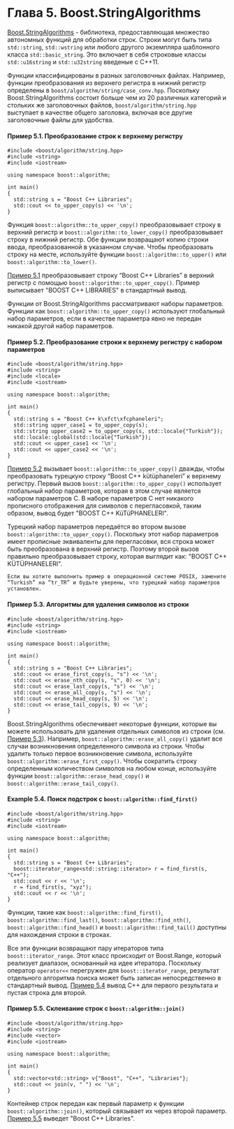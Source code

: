 # Глава 5. Boost.StringAlgorithms
[Boost.StringAlgorithms](http://www.boost.org/libs/algorithm/string) - библиотека, предоставляющая множество автономных функций для обработки строк. Строки могут быть типа `std::string`, `std::wstring` или любого другого экземпляра шаблонного класса `std::basic_string`. Это включает в себя строковые классы `std::u16string` и `std::u32string` введеные с C++11.

Функции классифицированы в разных заголовочных файлах. Например, функции преобразования из верхнего регистра в нижний регистр определены в `boost/algorithm/string/case_conv.hpp`. Поскольку Boost.StringAlgorithms состоит больше чем из 20 различных категорий и стольких же заголовочных файлов, `boost/algorithm/string.hpp` выступает в качестве общего заголовка, включая все другие заголовочные файлы для удобства.

#### Пример 5.1. Преобразование строк к верхнему регистру

```    
#include <boost/algorithm/string.hpp>
#include <string>
#include <iostream>

using namespace boost::algorithm;

int main()
{
  std::string s = "Boost C++ Libraries";
  std::cout << to_upper_copy(s) << '\n';
}
```

Функция `boost::algorithm::to_upper_copy()` преобразовывает строку в верхний регистр и `boost::algorithm::to_lower_copy()` преобразовывает строку в нижний регистр. Обе функции возвращают копию строки ввода, преобразованной в указанном случае. Чтобы преобразовать строку на месте, используйте функции `boost::algorithm::to_upper()` или `boost::algorithm::to_lower()`.

[Пример 5.1]() преобразовывает строку “Boost C++ Libraries” в верхний регистр с помощью `boost::algorithm::to_upper_copy()`. Пример выписывает "BOOST C++ LIBRARIES" в стандартный вывод.

Функции от Boost.StringAlgorithms рассматривают наборы параметров. Функции как `boost::algorithm::to_upper_copy()` используют глобальный набор параметров, если в качестве параметра явно не передан никакой другой набор параметров.

#### Пример 5.2. Преобразование строки к верхнему регистру с набором параметров

```
#include <boost/algorithm/string.hpp>
#include <string>
#include <locale>
#include <iostream>

using namespace boost::algorithm;

int main()
{
  std::string s = "Boost C++ k\xfct\xfcphaneleri";
  std::string upper_case1 = to_upper_copy(s);
  std::string upper_case2 = to_upper_copy(s, std::locale{"Turkish"});
  std::locale::global(std::locale{"Turkish"});
  std::cout << upper_case1 << '\n';
  std::cout << upper_case2 << '\n';
}
```

[Пример 5.2]() вызывает `boost::algorithm::to_upper_copy()` дважды, чтобы преобразовать турецкую строку “Boost C++ kütüphaneleri” к верхнему регистру. Первый вызов `boost::algorithm::to_upper_copy()` использует глобальный набор параметров, которая в этом случае является набором параметров C. В наборе параметров C нет никакого прописного отображения для символов с перегласовкой, таким образом, вывод будет "BOOST C++ KüTüPHANELERI".

Турецкий набор параметров передаётся во втором вызове `boost::algorithm::to_upper_copy()`. Поскольку этот набор параметров имеет прописные эквиваленты для перегласовки, вся строка может быть преобразована в верхний регистр. Поэтому второй вызов правильно преобразовывает строку, которая выглядит как: "BOOST C++ KÜTÜPHANELERI".

```
Если вы хотите выполнить пример в операционной системе POSIX, замените “Turkish” на “tr_TR” и будьте уверены, что турецкий набор параметров установлен.
```

#### Пример 5.3. Алгоритмы для удаления символов из строки

```
#include <boost/algorithm/string.hpp>
#include <string>
#include <iostream>

using namespace boost::algorithm;

int main()
{
  std::string s = "Boost C++ Libraries";
  std::cout << erase_first_copy(s, "s") << '\n';
  std::cout << erase_nth_copy(s, "s", 0) << '\n';
  std::cout << erase_last_copy(s, "s") << '\n';
  std::cout << erase_all_copy(s, "s") << '\n';
  std::cout << erase_head_copy(s, 5) << '\n';
  std::cout << erase_tail_copy(s, 9) << '\n';
}
```

Boost.StringAlgorithms обеспечивает некоторые функции, которые вы можете использовать для удаления отдельных символов из строки (см. [Пример 5.3]()). Например, `boost::algorithm::erase_all_copy()` удалит все случаи возникновения определенного символа из строки. Чтобы удалить только первое возникновение символа, используйте `boost::algorithm::erase_first_copy()`. Чтобы сократить строку определенным количеством символов на любом конце, используйте функции `boost::algorithm::erase_head_copy()` и `boost::algorithm::erase_tail_copy()`.

#### Example 5.4. Поиск подстрок с `boost::algorithm::find_first()` 

```
#include <boost/algorithm/string.hpp>
#include <string>
#include <iostream>

using namespace boost::algorithm;

int main()
{
  std::string s = "Boost C++ Libraries";
  boost::iterator_range<std::string::iterator> r = find_first(s, "C++");
  std::cout << r << '\n';
  r = find_first(s, "xyz");
  std::cout << r << '\n';
}
```

Функции, такие как `boost::algorithm::find_first()`, `boost::algorithm::find_last()`, `boost::algorithm::find_nth()`, `boost::algorithm::find_head()` и `boost::algorithm::find_tail()` доступны для нахождения строки в строках.

Все эти функции возвращают пару итераторов типа `boost::iterator_range`. Этот класс происходит от Boost.Range, который реализует диапазон, основанный на идее итератора. Поскольку оператор `operator<<` перегружен для `boost::iterator_range`, результат отдельного алгоритма поиска может быть записан непосредственно в стандартный вывод. [Пример 5.4]() вывод C++ для первого результата и пустая строка для второй.

#### Пример 5.5. Склеивание строк с `boost::algorithm::join()`

```
#include <boost/algorithm/string.hpp>
#include <string>
#include <vector>
#include <iostream>

using namespace boost::algorithm;

int main()
{
  std::vector<std::string> v{"Boost", "C++", "Libraries"};
  std::cout << join(v, " ") << '\n';
}
```

Контейнер строк передан как первый параметр к функции `boost::algorithm::join()`, который связывает их через второй параметр. [Пример 5.5]() выведет "Boost C++ Libraries".
